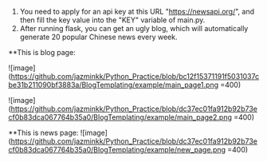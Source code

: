 1. You need to apply for an api key at this URL "https://newsapi.org/", 
and then fill the key value into the "KEY" variable of main.py. 
2. After running flask, you can get an ugly blog, which will automatically 
generate 20 popular Chinese news every week.

**This is blog page:

![image](https://github.com/jazminkk/Python_Practice/blob/bc12f15371191f5031037cbe31b211090bf3883a/BlogTemplating/example/main_page1.png =400)

![image](https://github.com/jazminkk/Python_Practice/blob/dc37ec01fa912b92b73ecf0b83dca067764b35a0/BlogTemplating/example/main_page2.png =400)

**This is news page:
![image](https://github.com/jazminkk/Python_Practice/blob/dc37ec01fa912b92b73ecf0b83dca067764b35a0/BlogTemplating/example/new_page.png =400)

